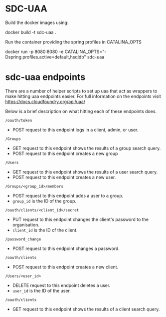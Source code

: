 # SDC-UAA

Build the docker images using:

docker build -t sdc-uaa .

Run the container providing the spring profiles in CATALINA_OPTS

docker run -p 8080:8080 -e CATALINA_OPTS="-Dspring.profiles.active=default,hsqldb" sdc-uaa

# sdc-uaa endpoints

There are a number of helper scripts to set up uaa that act as wrappers to make hitting uaa endpoints easier. For full information on the endpoints visit https://docs.cloudfoundry.org/api/uaa/

Below is a brief description on what hitting each of these endpoints does.

`/oauth/token`
* POST request to this endpoint logs in a client, admin, or user.

`/Groups`
* GET request to this endpoint shows the results of a group search query.
* POST request to this endpoint creates a new group

`/Users`
* GET request to this endpoint shows the results of a user search query.
* POST request to this endpoint creates a new user.

`/Groups/<group_id>/members`
* POST request to this endpoint adds a user to a group.
* `group_id` is the ID of the group.

`/oauth/clients/<client_id>/secret`
* PUT request to this endpoint changes the client's password to the organisation.
* `client_id` is the ID of the client.

`/password_change`
* POST request to this endpoint changes a password.

`/oauth/clients`
* POST request to this endpoint creates a new client.

`/Users/<user_id>`
* DELETE request to this endpoint deletes a user.
* `user_id` is the ID of the user.

`/oauth/clients`
* GET request to this endpoint shows the results of a client search query.